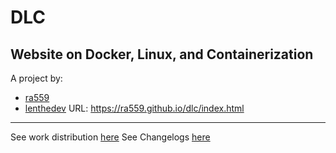 # DLC
## Website on Docker, Linux, and Containerization
A project by:
* [ra559](https://github.com/ra559)
* [lenthedev](https://github.com/lenthedev)
URL: https://ra559.github.io/dlc/index.html
----------------
See work distribution [here](workdistribution.md)
See Changelogs [here](CHANGELOG.md)
